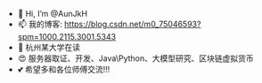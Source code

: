 - 👋 Hi, I’m @AunJkH
- 📫 我的博客: https://blog.csdn.net/m0_75046593?spm=1000.2115.3001.5343
- 🍿 杭州某大学在读
- 😍 服务器取证、开发、Java\Python、大模型研究、区块链虚拟货币
- 💕 希望多和各位师傅交流!!!
  
 
<!---
Pres1X/Pres1X is a ✨ special ✨ repository because its `README.md` (this file) appears on your GitHub profile.
You can click the Preview link to take a look at your changes.
--->
